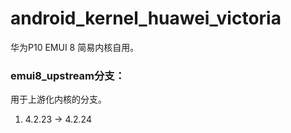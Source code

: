 # android_kernel_huawei_victoria
华为P10 EMUI 8 简易内核自用。

### emui8_upstream分支：
用于上游化内核的分支。
1. 4.2.23 -> 4.2.24
